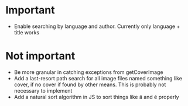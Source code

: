 # Important
  - Enable searching by language and author. Currently only language + title works

# Not important
  - Be more granular in catching exceptions from getCoverImage
  - Add a last-resort path search for all image files named something like
    cover, if no cover if found by other means. This is probably not necessary
    to implement
  - Add a natural sort algorithm in JS to sort things like ä and é properly
